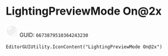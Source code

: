 # LightingPreviewMode On@2x
![](/img/LightingPreviewMode%20On@2x.png)
GUID: `6673879510364243230`
```
EditorGUIUtility.IconContent("LightingPreviewMode On@2x")
```
